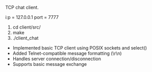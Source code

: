 TCP chat client.

i:p = 127.0.0.1
port = 7777

1) cd client/src/
2) make
3) ./client_chat

- Implemented basic TCP client using POSIX sockets and select()  
- Added Telnet-compatible message formatting (\r\n)  
- Handles server connection/disconnection  
- Supports basic message exchange  
